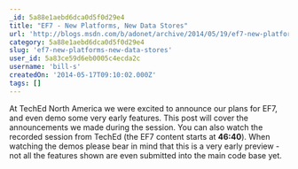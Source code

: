 ```yaml
---
_id: 5a88e1aebd6dca0d5f0d29e4
title: "EF7 - New Platforms, New Data Stores"
url: 'http://blogs.msdn.com/b/adonet/archive/2014/05/19/ef7-new-platforms-new-data-stores.aspx'
category: 5a88e1aebd6dca0d5f0d29e4
slug: 'ef7-new-platforms-new-data-stores'
user_id: 5a83ce59d6eb0005c4ecda2c
username: 'bill-s'
createdOn: '2014-05-17T09:10:02.000Z'
tags: []
---
```


At TechEd North America we were excited to announce our plans for EF7, and even demo some very early features. This post will cover the announcements we made during the session. You can also watch the recorded session from TechEd (the EF7 content starts at <span style="background-color: #ffffff"><strong>46:40</strong></span>). When watching the demos please bear in mind that this is a very early preview - not all the features shown are even submitted into the main code base yet.
